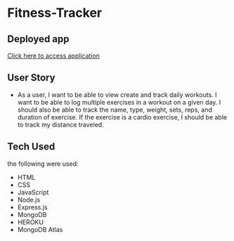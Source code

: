 # Fitness-Tracker

## Deployed app
[Click here to access application](https://a-fitness-tracker.herokuapp.com/)

## User Story

* As a user, I want to be able to view create and track daily workouts. I want to be able to log multiple exercises in a workout on a given day. I should also be able to track the name, type, weight, sets, reps, and duration of exercise. If the exercise is a cardio exercise, I should be able to track my distance traveled.

## Tech Used

the following were used:

* HTML
* CSS
* JavaScript
* Node.js
* Express.js
* MongoDB
* HEROKU
* MongoDB Atlas